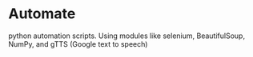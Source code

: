 # Automate
python automation scripts. Using modules like selenium, BeautifulSoup, NumPy, and gTTS (Google text to speech)
